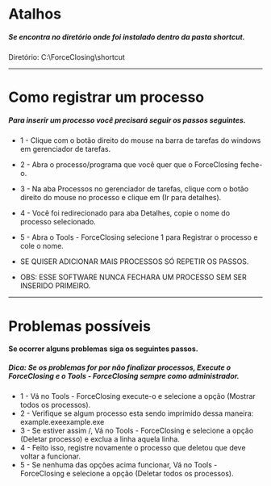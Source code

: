 # Atalhos
##### Se encontra no diretório onde foi instalado dentro da pasta shortcut.

Diretório: C:\ForceClosing\shortcut

---

# Como registrar um processo

##### Para inserir um processo você precisará seguir os passos seguintes.
- 1 - Clique com o botão direito do mouse na barra de tarefas do windows em gerenciador de tarefas.
- 2 - Abra o processo/programa que você quer que o ForceClosing feche-o.
- 3 - Na aba Processos no gerenciador de tarefas, clique com o botão direito do mouse no processo e clique em (Ir para detalhes).
- 4 - Você foi redirecionado para aba Detalhes, copie o nome do processo selecionado.
- 5 - Abra o Tools - ForceClosing selecione 1 para Registrar o processo e cole o nome.


- SE QUISER ADICIONAR MAIS PROCESSOS SÓ REPETIR OS PASSOS.
- OBS: ESSE SOFTWARE NUNCA FECHARA UM PROCESSO SEM SER INSERIDO PRIMEIRO.

---

# Problemas possíveis

#### Se ocorrer alguns problemas siga os seguintes passos.

##### Dica: Se os problemas for por não finalizar processos, Execute o ForceClosing e o Tools - ForceClosing sempre como administrador.

- 1 - Vá no Tools - ForceClosing execute-o e selecione a opção (Mostrar todos os processos).
- 2 - Verifique se algum processo esta sendo imprimido dessa maneira: example.exeexample.exe
- 3 - Se estiver assim /\, Vá no Tools - ForceClosing e selecione a opção (Deletar processo) e exclua a linha aquela linha.
- 4 - Feito isso, registre novamente o processo que deletou que deve voltar a funcionar.
- 5 - Se nenhuma das opções acima funcionar, Vá no Tools - ForceClosing e selecione a opção (Deletar todos os processos).